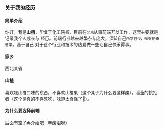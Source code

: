 ### 关于我的经历
#### 简单介绍
你好，我是<b>山楂</b>，毕业于化工院校，目前在```北京```从事前端开发工作，这里主要就是记录我个人成长与
经历。前端行业越来越繁杂与庞大，深知自己```所学甚少，唯有勤奋善学```。基于自己
对于这个行业和技术的热爱做一些让自己快乐得事。
#### 家乡
西北某省
#### 山楂
喜欢吃山楂口味的东西，不喜欢山楂果（这个果子为什么要这样酸），番茄的抗拒者（这个是真的不喜欢吃，味道太奇怪了🤢）。

#### 为什么要选择前端
后面有空了再介绍吧（辛酸泪呀）